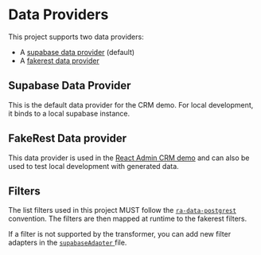 # Data Providers

This project supports two data providers:
- A [supabase data provider](../../src/providers/supabase/) (default)
- A [fakerest data provider](../../src/providers/fakerest/)

## Supabase Data Provider

This is the default data provider for the CRM demo. For local development, it binds to a local supabase instance.

## FakeRest Data provider

This data provider is used in the [React Admin CRM demo](https://marmelab.com/react-admin-crm/) and can also be used to test
local development with generated data.

## Filters

The list filters used in this project MUST follow the [`ra-data-postgrest`](https://github.com/raphiniert-com/ra-data-postgrest) convention. The filters are then mapped at runtime to the fakerest filters.

If a filter is not supported by the transformer, you can add new filter adapters in the [`supabaseAdapter` ](../../src/providers/fakerest/internal/supabaseAdapter.ts) file.
